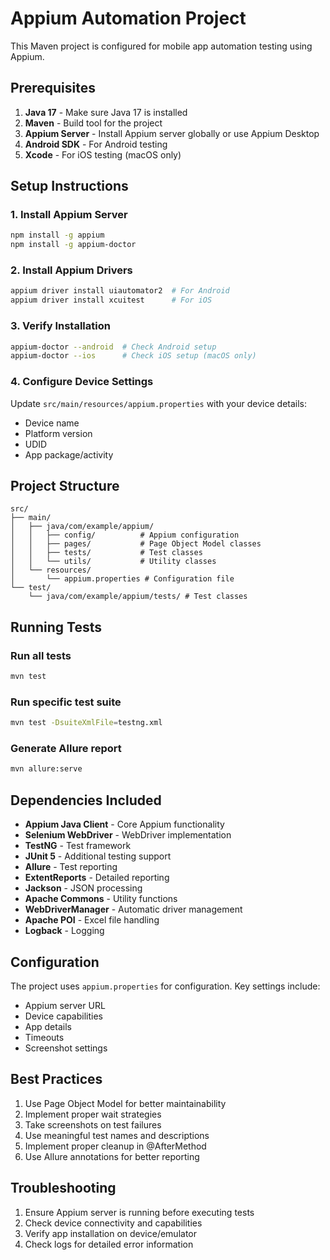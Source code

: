 # Appium Automation Project

This Maven project is configured for mobile app automation testing using Appium.

## Prerequisites

1. **Java 17** - Make sure Java 17 is installed
2. **Maven** - Build tool for the project
3. **Appium Server** - Install Appium server globally or use Appium Desktop
4. **Android SDK** - For Android testing
5. **Xcode** - For iOS testing (macOS only)

## Setup Instructions

### 1. Install Appium Server
```bash
npm install -g appium
npm install -g appium-doctor
```

### 2. Install Appium Drivers
```bash
appium driver install uiautomator2  # For Android
appium driver install xcuitest      # For iOS
```

### 3. Verify Installation
```bash
appium-doctor --android  # Check Android setup
appium-doctor --ios      # Check iOS setup (macOS only)
```

### 4. Configure Device Settings
Update `src/main/resources/appium.properties` with your device details:
- Device name
- Platform version
- UDID
- App package/activity

## Project Structure

```
src/
├── main/
│   ├── java/com/example/appium/
│   │   ├── config/          # Appium configuration
│   │   ├── pages/           # Page Object Model classes
│   │   ├── tests/           # Test classes
│   │   └── utils/           # Utility classes
│   └── resources/
│       └── appium.properties # Configuration file
└── test/
    └── java/com/example/appium/tests/ # Test classes
```

## Running Tests

### Run all tests
```bash
mvn test
```

### Run specific test suite
```bash
mvn test -DsuiteXmlFile=testng.xml
```

### Generate Allure report
```bash
mvn allure:serve
```

## Dependencies Included

- **Appium Java Client** - Core Appium functionality
- **Selenium WebDriver** - WebDriver implementation
- **TestNG** - Test framework
- **JUnit 5** - Additional testing support
- **Allure** - Test reporting
- **ExtentReports** - Detailed reporting
- **Jackson** - JSON processing
- **Apache Commons** - Utility functions
- **WebDriverManager** - Automatic driver management
- **Apache POI** - Excel file handling
- **Logback** - Logging

## Configuration

The project uses `appium.properties` for configuration. Key settings include:
- Appium server URL
- Device capabilities
- App details
- Timeouts
- Screenshot settings

## Best Practices

1. Use Page Object Model for better maintainability
2. Implement proper wait strategies
3. Take screenshots on test failures
4. Use meaningful test names and descriptions
5. Implement proper cleanup in @AfterMethod
6. Use Allure annotations for better reporting

## Troubleshooting

1. Ensure Appium server is running before executing tests
2. Check device connectivity and capabilities
3. Verify app installation on device/emulator
4. Check logs for detailed error information
